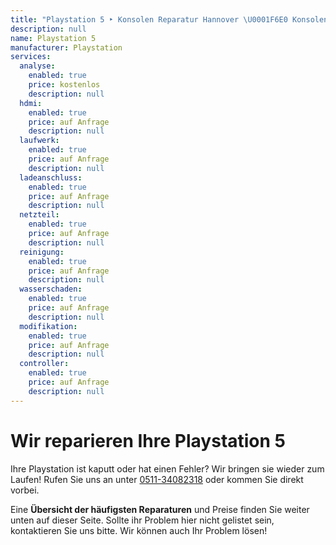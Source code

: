 ```yaml
---
title: "Playstation 5 ‣ Konsolen Reparatur Hannover \U0001F6E0️ Konsolen Werkstatt"
description: null
name: Playstation 5
manufacturer: Playstation
services:
  analyse:
    enabled: true
    price: kostenlos
    description: null
  hdmi:
    enabled: true
    price: auf Anfrage
    description: null
  laufwerk:
    enabled: true
    price: auf Anfrage
    description: null
  ladeanschluss:
    enabled: true
    price: auf Anfrage
    description: null
  netzteil:
    enabled: true
    price: auf Anfrage
    description: null
  reinigung:
    enabled: true
    price: auf Anfrage
    description: null
  wasserschaden:
    enabled: true
    price: auf Anfrage
    description: null
  modifikation:
    enabled: true
    price: auf Anfrage
    description: null
  controller:
    enabled: true
    price: auf Anfrage
    description: null
---
```


# Wir reparieren Ihre Playstation 5

Ihre Playstation ist kaputt oder hat einen Fehler? Wir bringen sie wieder zum Laufen!
Rufen Sie uns an unter [0511-34082318](tel:051134082318) oder kommen Sie direkt vorbei.

Eine **Übersicht der häufigsten Reparaturen** und Preise finden Sie weiter unten auf dieser Seite. Sollte ihr Problem hier nicht gelistet sein, kontaktieren Sie uns bitte. Wir können auch Ihr Problem lösen!
